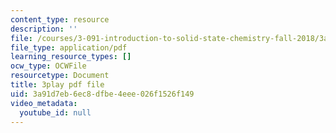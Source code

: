 ```yaml
---
content_type: resource
description: ''
file: /courses/3-091-introduction-to-solid-state-chemistry-fall-2018/3a91d7eb6ec8dfbe4eee026f1526f149_UF94OiDYgBY.pdf
file_type: application/pdf
learning_resource_types: []
ocw_type: OCWFile
resourcetype: Document
title: 3play pdf file
uid: 3a91d7eb-6ec8-dfbe-4eee-026f1526f149
video_metadata:
  youtube_id: null
---
```


